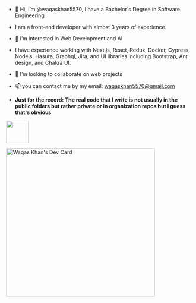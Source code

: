 - 👋 Hi, I’m @waqaskhan5570, I have a Bachelor's Degree in Software Engineering
- I am a front-end developer with almost 3 years of experience.
- 👀 I’m interested in Web Development and AI
- I have experience working with Next.js, React, Redux, Docker, Cypress, Nodejs, Hasura, Graphql, Jira, and UI libraries including Bootstrap, Ant design, and Chakra UI.
- 💞️ I’m looking to collaborate on web projects
- 📫 you can contact me by my email: waqaskhan5570@gmail.com

- **Just for the record: The real code that I write is not usually in the public folders but rather private or in organization repos but I guess that's obvious**.

 [<img src="https://user-images.githubusercontent.com/46786384/209342378-7d2b97ce-95f6-478f-b1b4-8f8940db684d.png" width="60" height="60">][1]
 
[1]: https://www.linkedin.com/in/waqaskhan5570

<a href="https://app.daily.dev/waqaskhan5570"><img src="https://api.daily.dev/devcards/1ca19025ceff4edd9425cea66cd78421.png?r=e0z" width="400" alt="Waqas Khan's Dev Card"/></a>

